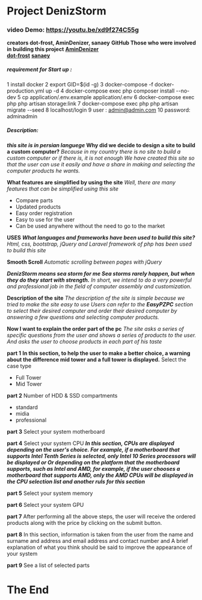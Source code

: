 # Project DenizStorm
### video Demo: <https://youtu.be/xd9f274C55g>
**creators dot-frost, AminDenizer, sanaey**
**GitHub Those who were involved in building this project**
**[AminDenizer](https://github.com/AminDenizer/)**         
**[dot-frost](https://github.com/dot-frost)**
**[sanaey](https://github.com/sanaey/)**

##### requirement for Start up :
1 install docker
2 export GID=$(id -g)
3 docker-compose -f docker-production.yml up -d
4 docker-compose exec php composer install --no-dev
5 cp application/.env.example application/.env
6 docker-compose exec php php artisan storage:link
7 docker-compose exec php php artisan migrate --seed
8 localhost/login
9 user : admin@admin.com
10 password: adminadmin
##### Description:
***this site is in persian languege***
**Why did we decide to design a site to build a custom computer?**
*Because in my country there is no site to build a custom computer or if there is, it is not enough We have created this site so that the user can use it easily and have a share in making and selecting the computer products he wants.*

**What features are simplified by using the site**
*Well, there are many features that can be simplified using this site*
* Compare parts
* Updated products
* Easy order registration
* Easy to use for the user
* Can be used anywhere without the need to go to the market

**USES**
***What languages and frameworks have been used to build this site?***
*Html, css, bootstrap, jQuery and Laravel framework of php has been used to build this site*


**Smooth Scroll**
*Automatic scrolling between pages with jQuery*

***DenizStorm means sea storm for me Sea storms rarely happen, but when they do they start with strength.***
*In short, we intend to do a very powerful and professional job in the field of computer assembly and customization.*

**Description of the site**
*The description of the site is simple because we tried to make the site easy to use
Users can refer to the **EasyPZPC** section to select their desired computer and
order their desired computer by answering a few questions and selecting computer products.*

**Now I want to explain the order part of the pc**
*The site asks a series of specific questions from the user and shows a series of products to the user. And asks the user to choose products in each part of his taste*

**part 1**
**In this section, to help the user to make a better choice, a warning about the difference mid tower and a full tower is displayed.**
Select the case type
* Full Tower 
* Mid Tower

**part 2**
Number of HDD & SSD compartments
* standard
* midia
* professional

**part 3**
Select your system motherboard

**part 4**
Select your system CPU 
***In this section, CPUs are displayed depending on the user's choice. For example, if a motherboard that supports Intel Tenth Series is selected, only Intel 10 Series processors will be displayed or Or depending on the platform that the motherboard supports, such as Intel and AMD, for example, if the user chooses a motherboard that supports AMD, only the AMD CPUs will be displayed in the CPU selection list and another ruls for this section***

**part 5**
Select your system memory

**part 6**
Select your system GPU

**part 7**
After performing all the above steps, the user will receive the ordered products along with the price by clicking on the submit button.

**part 8**
In this section, information is taken from the user from the name and surname and address and email address and contact number and A brief explanation of what you think should be said to improve the appearance of your system

**part 9**
See a list of selected parts

# The End
